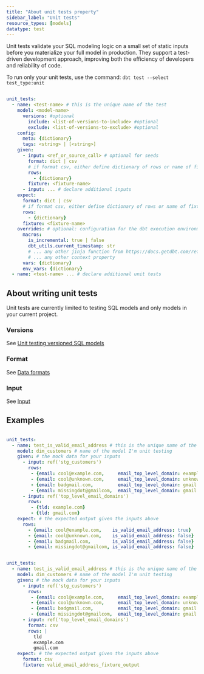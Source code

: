 ```yaml
---
title: "About unit tests property"
sidebar_label: "Unit tests"
resource_types: [models]
datatype: test
---
```



Unit tests validate your SQL modeling logic on a small set of static inputs before you materialize your full model in production. They support a test-driven development approach, improving both the efficiency of developers and reliability of code.

To run only your unit tests, use the command:
`dbt test --select test_type:unit`

<file name='dbt_project.yml'>

```yml

unit_tests:
  - name: <test-name> # this is the unique name of the test
    model: <model-name> 
      versions: #optional
        include: <list-of-versions-to-include> #optional
        exclude: <list-of-versions-to-exclude> #optional
    config: 
      meta: {dictionary}
      tags: <string> | [<string>]
    given:
      - input: <ref_or_source_call> # optional for seeds
        format: dict | csv
        # if format csv, either define dictionary of rows or name of fixture
        rows:
          - {dictionary}
        fixture: <fixture-name>
      - input: ... # declare additional inputs
    expect:
      format: dict | csv
      # if format csv, either define dictionary of rows or name of fixture
      rows: 
        - {dictionary}
      fixture: <fixture-name>
    overrides: # optional: configuration for the dbt execution environment
      macros:
        is_incremental: true | false
        dbt_utils.current_timestamp: str
        # ... any other jinja function from https://docs.getdbt.com/reference/dbt-jinja-functions
        # ... any other context property
      vars: {dictionary}
      env_vars: {dictionary}
  - name: <test-name> ... # declare additional unit tests

  ```

</file>


## About writing unit tests

Unit tests are currently limited to testing SQL models and only models in your current project. 

### Versions

See [Unit testing versioned SQL models](/reference/resource-properties/unit-testing-versions)

### Format

See [Data formats](/reference/resource-properties/data-formats)
        
### Input

See [Input](/reference/resource-properties/unit-test-input)

## Examples
```yml

unit_tests:
  - name: test_is_valid_email_address # this is the unique name of the test
    model: dim_customers # name of the model I'm unit testing
    given: # the mock data for your inputs
      - input: ref('stg_customers')
        rows:
         - {email: cool@example.com,     email_top_level_domain: example.com}
         - {email: cool@unknown.com,     email_top_level_domain: unknown.com}
         - {email: badgmail.com,         email_top_level_domain: gmail.com}
         - {email: missingdot@gmailcom,  email_top_level_domain: gmail.com}
      - input: ref('top_level_email_domains')
        rows:
         - {tld: example.com}
         - {tld: gmail.com}
    expect: # the expected output given the inputs above
      rows:
        - {email: cool@example.com,    is_valid_email_address: true}
        - {email: cool@unknown.com,    is_valid_email_address: false}
        - {email: badgmail.com,        is_valid_email_address: false}
        - {email: missingdot@gmailcom, is_valid_email_address: false}

```

```yml

unit_tests:
  - name: test_is_valid_email_address # this is the unique name of the test
    model: dim_customers # name of the model I'm unit testing
    given: # the mock data for your inputs
      - input: ref('stg_customers')
        rows:
         - {email: cool@example.com,     email_top_level_domain: example.com}
         - {email: cool@unknown.com,     email_top_level_domain: unknown.com}
         - {email: badgmail.com,         email_top_level_domain: gmail.com}
         - {email: missingdot@gmailcom,  email_top_level_domain: gmail.com}
      - input: ref('top_level_email_domains')
        format: csv
        rows: |
          tld
          example.com
          gmail.com
    expect: # the expected output given the inputs above
      format: csv
      fixture: valid_email_address_fixture_output

```
